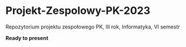 # Projekt-Zespolowy-PK-2023
Repozytorium projektu zespołowego PK, III rok, Informatyka, VI semestr

**Ready to present**
